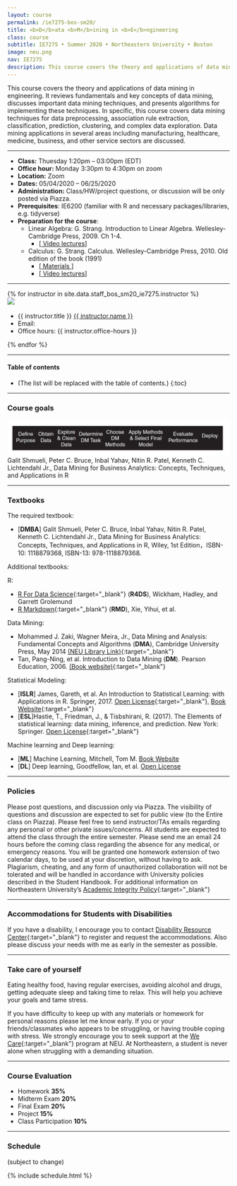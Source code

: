 ```yaml
---
layout: course
permalink: /ie7275-bos-sm20/
title: <b>D</b>ata <b>M</b>ining in <b>E</b>ngineering
class: course
subtitle: IE7275 • Summer 2020 • Northeastern University • Boston
image: neu.png
nav: IE7275
description: This course covers the theory and applications of data mining in engineering. It reviews fundamentals and key concepts of data mining, discusses important data mining techniques, and presents algorithms for implementing these techniques. 
---
```


This course covers the theory and applications of data mining in engineering. It reviews fundamentals and key concepts of data mining, discusses important data mining techniques, and presents algorithms for implementing these techniques. In specific, this course covers data mining techniques for data preprocessing, association rule extraction, classification, prediction, clustering, and complex data exploration. Data mining applications in several areas including manufacturing, healthcare, medicine, business, and other service sectors are discussed.

***

- **Class:** Thuesday 1:20pm – 03:00pm (EDT)
- **Office hour:** Monday 3:30pm to 4:30pm on zoom
- **Location:** Zoom
- **Dates:** 05/04/2020 – 06/25/2020
- **Administration:** Class/HW/project questions, or discussion will be only posted via Piazza.
- **Prerequisites**: IE6200 (familiar with R and necessary packages/libraries, e.g. tidyverse)
- **Preparation for the course**:
  - Linear Algebra: G. Strang. Introduction to Linear Algebra. Wellesley-Cambridge Press, 2009. Ch 1-4.
    - [<a href="https://studentlife.northeastern.edu/we-care/" target="_blank"> Video lectures</a>]
  - Calculus: G. Strang. Calculus. Wellesley-Cambridge Press, 2010. Old edition of the book (1991)
    - [<a href="https://ocw.mit.edu/ans7870/resources/Strang/Edited/Calculus/Calculus.pdf" target="_blank"> Materials </a>]
    - [<a href="https://ocw.mit.edu/resources/res-18-005-highlights-of-calculus-spring-2010/highlights_of_calculus/big-picture-of-calculus/" target="_blank"> Video lectures</a>]

***

<!-- Staff  -->
<div class="instructors clearfix">
  {% for instructor in site.data.staff_bos_sm20_ie7275.instructor %}
  <div class="instructor-profile-two-col">
    <a href="{{ instructor.url }}" target="_blank"><img src="{{ instructor.image | prepend: '/assets/img/' | relative_url }}" /></a>
    <ul class="instructor-info">
      <li><span>{{ instructor.title }}</span> <a href="{{ instructor.url }}" target="_blank">{{ instructor.name }}</a></li>
      <li><span>Email:</span>
        <a href="mailto:{{ instructor.email | encode_email }}" target="_blank">
        <i class="far fa-envelope" aria-hidden="true"></i>
        </a></li>
        <li><span>Office hours:</span> {{ instructor.office-hours }}</li>
    </ul>
  </div>
  {% endfor %}
</div>

***

#### Table of contents
* (The list will be replaced with the table of contents.)
{:toc}

***
### Course goals
<div>
  <img src='/assets/img/ie7275/goal.png' alt='Course Goals' style="max-width:100%;">
</div>
Galit Shmueli, Peter C. Bruce, Inbal Yahav, Nitin R. Patel, Kenneth C. Lichtendahl Jr., Data Mining for Business Analytics: Concepts, Techniques, and Applications in R

***

### Textbooks

The required textbook:
- [**DMBA**] Galit Shmueli, Peter C. Bruce, Inbal Yahav, Nitin R. Patel, Kenneth C. Lichtendahl Jr., Data Mining for Business Analytics: Concepts, Techniques, and Applications in R, Wiley, 1st Edition，ISBN-10: 1118879368, ISBN-13: 978-1118879368.

Additional textbooks:

R: 
- [R For Data Science](https://r4ds.had.co.nz/){:target="\_blank"} (**R4DS**), Wickham, Hadley, and Garrett Grolemund
- [R Markdown](https://bookdown.org/yihui/rmarkdown/){:target="\_blank"} (**RMD**), Xie, Yihui, et al.

Data Mining: 
- Mohammed J. Zaki, Wagner Meira, Jr., Data Mining and Analysis: Fundamental Concepts and Algorithms (**DMA**), Cambridge University Press, May 2014 [(NEU Library Link)](https://onesearch.library.northeastern.edu/permalink/f/365rt0/NEU_ALMA51311637120001401){:target="\_blank"}
- Tan, Pang-Ning, et al. Introduction to Data Mining (**DM**). Pearson Education, 2006. [(Book website)](https://www-users.cs.umn.edu/~kumar001/dmbook/index.php){:target="\_blank"}

Statistical Modeling:
- [**ISLR**] James, Gareth, et al. An Introduction to Statistical Learning: with Applications in R. Springer, 2017. [Open License](https://static1.squarespace.com/static/5ff2adbe3fe4fe33db902812/t/6009dd9fa7bc363aa822d2c7/1611259312432/ISLR+Seventh+Printing.pdf){:target="\_blank"}, [Book Website](https://www.statlearning.com/){:target="\_blank"}
- [**ESL**]Hastie, T., Friedman, J., & Tisbshirani, R. (2017). The Elements of statistical learning: data mining, inference, and prediction. New York: Springer. [Open License](https://web.stanford.edu/~hastie/ElemStatLearn/){:target="\_blank"}

Machine learning and Deep learning:
- [**ML**] Machine Learning, Mitchell, Tom M. [Book Website](http://www.cs.cmu.edu/~tom/mlbook.html)
- [**DL**] Deep learning, Goodfellow, Ian, et al. [Open License](http://www.deeplearningbook.org/)

***

### Policies

Please post questions, and discussion only via Piazza. The visibility of questions and discussion are expected to set for public view (to the Entire class on Piazza). Please feel free to send instructor/TAs emails regarding any personal or other private issues/concerns.
All students are expected to attend the class through the entire semester. Please send me an email 24 hours before the coming class regarding the absence for any medical, or emergency reasons. You will be granted one homework extension of two calendar days, to be used at your discretion, without having to ask.
Plagiarism, cheating, and any form of unauthorized collaboration will not be tolerated and will be handled in accordance with University policies described in the Student Handbook. For additional information on Northeastern University’s [Academic Integrity Policy](http://www.northeastern.edu/osccr/academic-integrity-policy/){:target="\_blank"}

***

### Accommodations for Students with Disabilities

If you have a disability, I encourage you to contact [Disability Resource Center](http://www.northeastern.edu/drc/about-the-drc/){:target="\_blank"} to register and request the accommodations. Also please discuss your needs with me as early in the semester as possible.

***

### Take care of yourself

Eating healthy food, having regular exercises, avoiding alcohol and drugs, getting adequate sleep and taking time to relax. This will help you achieve your goals and tame stress.

If you have difficulty to keep up with any materials or homework for personal reasons please let me know early. If you or your friends/classmates who appears to be struggling, or having trouble coping with stress. We strongly encourage you to seek support at the [We Care](https://studentlife.northeastern.edu/we-care/){:target="\_blank"} program at NEU. At Northeastern, a student is never alone when struggling with a demanding situation.


***

### Course Evaluation

- Homework **35%**
-	Midterm Exam **20%**
- Final Exam **20%**
-	Project		**15%**
-	Class Participation	**10%**


***


### Schedule


(subject to change)

{% include schedule.html %}
